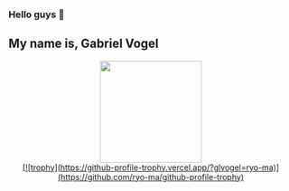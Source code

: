 ### Hello guys 👋
## My name is, Gabriel Vogel
<div align="center">
  <a href="https://github.com/glvogel">
  <img height="180em" src="https://github-readme-stats.vercel.app/api?username=glvogel&show_icons=true&theme=dracula&include_all_commits=true&count_private=true"/>
</div>
  
<div align="center">
  [![trophy](https://github-profile-trophy.vercel.app/?glvogel=ryo-ma)](https://github.com/ryo-ma/github-profile-trophy)
</div>
